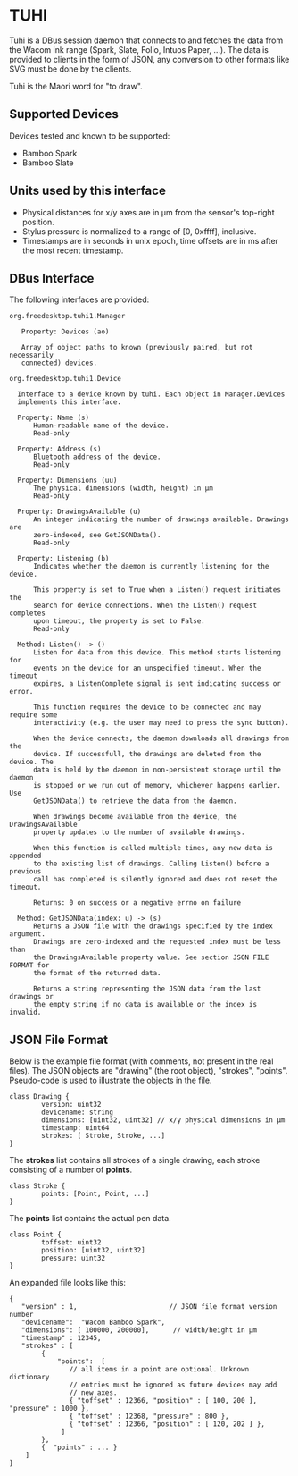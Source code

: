 TUHI
=====

Tuhi is a DBus session daemon that connects to and fetches the data from the
Wacom ink range (Spark, Slate, Folio, Intuos Paper, ...). The data is
provided to clients in the form of JSON, any conversion to other formats
like SVG must be done by the clients.

Tuhi is the Maori word for "to draw".

Supported Devices
-----------------

Devices tested and known to be supported:

* Bamboo Spark
* Bamboo Slate

Units used by this interface
----------------------------

* Physical distances for x/y axes are in µm from the sensor's top-right
  position.
* Stylus pressure is normalized to a range of [0, 0xffff], inclusive.
* Timestamps are in seconds in unix epoch, time offsets are in ms after the
  most recent timestamp.

DBus Interface
--------------

The following interfaces are provided:

````
org.freedesktop.tuhi1.Manager

   Property: Devices (ao)

   Array of object paths to known (previously paired, but not necessarily
   connected) devices.

org.freedesktop.tuhi1.Device

  Interface to a device known by tuhi. Each object in Manager.Devices
  implements this interface.

  Property: Name (s)
      Human-readable name of the device.
      Read-only

  Property: Address (s)
      Bluetooth address of the device.
      Read-only

  Property: Dimensions (uu)
      The physical dimensions (width, height) in µm
      Read-only

  Property: DrawingsAvailable (u)
      An integer indicating the number of drawings available. Drawings are
      zero-indexed, see GetJSONData().
      Read-only

  Property: Listening (b)
      Indicates whether the daemon is currently listening for the device.

      This property is set to True when a Listen() request initiates the
      search for device connections. When the Listen() request completes
      upon timeout, the property is set to False.
      Read-only

  Method: Listen() -> ()
      Listen for data from this device. This method starts listening for
      events on the device for an unspecified timeout. When the timeout
      expires, a ListenComplete signal is sent indicating success or error.

      This function requires the device to be connected and may require some
      interactivity (e.g. the user may need to press the sync button).

      When the device connects, the daemon downloads all drawings from the
      device. If successfull, the drawings are deleted from the device. The
      data is held by the daemon in non-persistent storage until the daemon
      is stopped or we run out of memory, whichever happens earlier.  Use
      GetJSONData() to retrieve the data from the daemon.

      When drawings become available from the device, the DrawingsAvailable
      property updates to the number of available drawings.

      When this function is called multiple times, any new data is appended
      to the existing list of drawings. Calling Listen() before a previous
      call has completed is silently ignored and does not reset the timeout.

      Returns: 0 on success or a negative errno on failure

  Method: GetJSONData(index: u) -> (s)
      Returns a JSON file with the drawings specified by the index argument.
      Drawings are zero-indexed and the requested index must be less than
      the DrawingsAvailable property value. See section JSON FILE FORMAT for
      the format of the returned data.

      Returns a string representing the JSON data from the last drawings or
      the empty string if no data is available or the index is invalid.
````

JSON File Format
----------------

Below is the example file format (with comments, not present in the real
files). The JSON objects are "drawing" (the root object), "strokes",
"points".  Pseudo-code is used to illustrate the objects in the file.

````
class Drawing {
        version: uint32
        devicename: string
        dimensions: [uint32, uint32] // x/y physical dimensions in µm
        timestamp: uint64
        strokes: [ Stroke, Stroke, ...]
}
````

The **strokes** list contains all strokes of a single drawing, each stroke
consisting of a number of **points**.

````
class Stroke {
        points: [Point, Point, ...]
}
````

The **points** list contains the actual pen data.

````
class Point {
        toffset: uint32
        position: [uint32, uint32]
        pressure: uint32
}
````

An expanded file looks like this:

```
{
   "version" : 1,                       // JSON file format version number
   "devicename":  "Wacom Bamboo Spark", 
   "dimensions": [ 100000, 200000],      // width/height in µm
   "timestamp" : 12345,
   "strokes" : [
        {
            "points":  [
               // all items in a point are optional. Unknown dictionary
               // entries must be ignored as future devices may add
               // new axes.
               { "toffset" : 12366, "position" : [ 100, 200 ], "pressure" : 1000 },
               { "toffset" : 12368, "pressure" : 800 },
               { "toffset" : 12366, "position" : [ 120, 202 ] },
             ]
        },
        {  "points" : ... }
    ]
}
```

